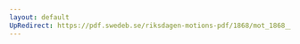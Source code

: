 ```yaml
---
layout: default
UpRedirect: https://pdf.swedeb.se/riksdagen-motions-pdf/1868/mot_1868__fk__00019.pdf
---
```

